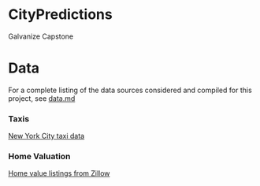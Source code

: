 # CityPredictions
Galvanize Capstone

# Data

For a complete listing of the data sources considered and compiled for this project, see [data.md](http://github.com/joelcarlson/CityPredictions/data.md)

### Taxis

[New York City taxi data](https://data.cityofnewyork.us/data?agency=Taxi+and+Limousine+Commission+%28TLC%29&cat=&type=new_view&browseSearch=&scope=)

### Home Valuation

[Home value listings from Zillow](http://www.zillow.com/research/data/#median-home-value)




